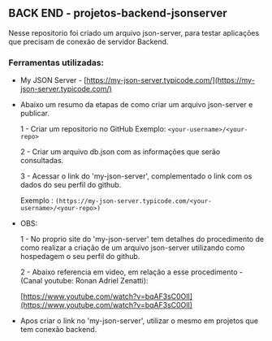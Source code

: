 ## BACK END - projetos-backend-jsonserver

Nesse repositorio foi criado um arquivo json-server, para testar aplicações que precisam de conexão de servidor Backend.

### Ferramentas utilizadas: 
- My JSON Server - [https://my-json-server.typicode.com/](https://my-json-server.typicode.com/)

- Abaixo um resumo da etapas de como criar um arquivo json-server e publicar.

  1 - Criar um repositorio no GitHub Exemplo: ````<your-username>/<your-repo>````
  
  2 - Criar um arquivo db.json com as informações que serão consultadas.
  
  3 - Acessar o link do 'my-json-server', complementado o link com os dados do seu perfil do github.
  
    Exemplo : ````(https://my-json-server.typicode.com/<your-username>/<your-repo>)````

- OBS: 

  1 - No proprio site do 'my-json-server' tem detalhes do procedimento de como realizar a criação de um arquivo json-server utilizando como hospedagem o seu perfil do github.
  
  2 - Abaixo referencia em video, em relação a esse procedimento - (Canal youtube: Ronan Adriel Zenatti):
  
    [https://www.youtube.com/watch?v=bqAF3sC0OlI](https://www.youtube.com/watch?v=bqAF3sC0OlI)

- Apos criar o link no 'my-json-server', utilizar o mesmo em projetos que tem conexão backend.
  
